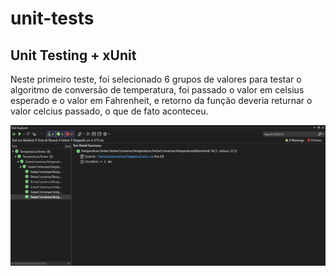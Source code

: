 # unit-tests

## Unit Testing + xUnit

Neste primeiro teste, foi selecionado 6 grupos de valores para testar o algoritmo de conversão de temperatura, foi passado o valor em celsius esperado e o valor em Fahrenheit, e retorno da função deveria returnar o valor celcius passado, o que de fato aconteceu.

![alt text](image.png)
